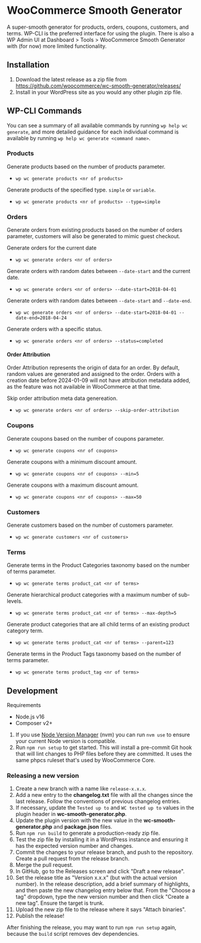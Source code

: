 # WooCommerce Smooth Generator
A super-smooth generator for products, orders, coupons, customers, and terms. WP-CLI is the preferred interface for using the plugin. There is also a WP Admin UI at Dashboard > Tools > WooCommerce Smooth Generator with (for now) more limited functionality.

## Installation

1. Download the latest release as a zip file from https://github.com/woocommerce/wc-smooth-generator/releases/
1. Install in your WordPress site as you would any other plugin zip file.

## WP-CLI Commands

You can see a summary of all available commands by running `wp help wc generate`, and more detailed guidance for each individual command is available by running `wp help wc generate <command name>`.

### Products

Generate products based on the number of products parameter.
- `wp wc generate products <nr of products>`

Generate products of the specified type. `simple` or `variable`.
- `wp wc generate products <nr of products> --type=simple`

### Orders

Generate orders from existing products based on the number of orders parameter, customers will also be generated to mimic guest checkout.

Generate orders for the current date
- `wp wc generate orders <nr of orders>`

Generate orders with random dates between `--date-start` and the current date.
- `wp wc generate orders <nr of orders> --date-start=2018-04-01`

Generate orders with random dates between `--date-start` and `--date-end`.
- `wp wc generate orders <nr of orders> --date-start=2018-04-01 --date-end=2018-04-24`

Generate orders with a specific status.
- `wp wc generate orders <nr of orders> --status=completed`

#### Order Attribution

Order Attribution represents the origin of data for an order. By default, random values are generated and assigned to the order. Orders with a creation date before 2024-01-09 will not have attribution metadata added, as the feature was not available in WooCommerce at that time.

Skip order attribution meta data genereation.
- `wp wc generate orders <nr of orders> --skip-order-attribution`

### Coupons

Generate coupons based on the number of coupons parameter.
- `wp wc generate coupons <nr of coupons>`

Generate coupons with a minimum discount amount.
- `wp wc generate coupons <nr of coupons> --min=5`

Generate coupons with a maximum discount amount.
- `wp wc generate coupons <nr of coupons> --max=50`

### Customers

Generate customers based on the number of customers parameter.
- `wp wc generate customers <nr of customers>`

### Terms

Generate terms in the Product Categories taxonomy based on the number of terms parameter.
- `wp wc generate terms product_cat <nr of terms>`

Generate hierarchical product categories with a maximum number of sub-levels.
- `wp wc generate terms product_cat <nr of terms> --max-depth=5`

Generate product categories that are all child terms of an existing product category term.
- `wp wc generate terms product_cat <nr of terms> --parent=123`

Generate terms in the Product Tags taxonomy based on the number of terms parameter.
- `wp wc generate terms product_tag <nr of terms>`

## Development

Requirements

* Node.js v16
* Composer v2+

1. If you use [Node Version Manager](https://github.com/nvm-sh/nvm) (nvm) you can run `nvm use` to ensure your current Node version is compatible.
1. Run `npm run setup` to get started. This will install a pre-commit Git hook that will lint changes to PHP files before they are committed. It uses the same phpcs ruleset that's used by WooCommerce Core.

### Releasing a new version

1. Create a new branch with a name like `release-x.x.x`.
1. Add a new entry to the **changelog.txt** file with all the changes since the last release. Follow the conventions of previous changelog entries.
1. If necessary, update the `Tested up to` and `WC tested up to` values in the plugin header in **wc-smooth-generator.php**.
1. Update the plugin version with the new value in the **wc-smooth-generator.php** and **package.json** files.
1. Run `npm run build` to generate a production-ready zip file.
1. Test the zip file by installing it in a WordPress instance and ensuring it has the expected version number and changes.
1. Commit the changes to your release branch, and push to the repository. Create a pull request from the release branch.
1. Merge the pull request.
1. In GitHub, go to the Releases screen and click "Draft a new release".
1. Set the release title as "Version x.x.x" (but with the actual version number). In the release description, add a brief summary of highlights, and then paste the new changelog entry below that. From the "Choose a tag" dropdown, type the new version number and then click "Create a new tag". Ensure the target is trunk.
1. Upload the new zip file to the release where it says "Attach binaries".
1. Publish the release!

After finishing the release, you may want to run `npm run setup` again, because the `build` script removes dev dependencies.
